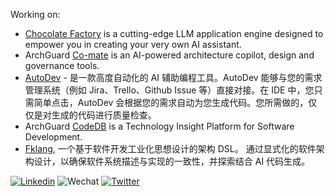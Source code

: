 Working on:

- [Chocolate Factory](https://github.com/unit-mesh/chocolate-factory) is a cutting-edge LLM application engine designed to empower you in creating your very own AI assistant. 
- ArchGuard [Co-mate](https://github.com/archguard/co-mate) is an AI-powered architecture copilot, design and governance tools.
- [AutoDev](https://github.com/unit-mesh/auto-dev) - 是一款高度自动化的 AI 辅助编程工具。AutoDev 能够与您的需求管理系统（例如 Jira、Trello、Github Issue 等）直接对接。在 IDE 中，您只需简单点击，AutoDev 会根据您的需求自动为您生成代码。您所需做的，仅仅是对生成的代码进行质量检查。
- ArchGuard [CodeDB](https://github.com/archguard/codedb-poc) is a Technology Insight Platform for Software Development.
- [Fklang](https://github.com/feakin/fklang), 一个基于软件开发工业化思想设计的架构 DSL。 通过显式化的软件架构设计，以确保软件系统描述与实现的一致性，并探索结合 AI 代码生成。

[![Linkedin](https://img.shields.io/badge/-LinkedIn-blue?style=flat&logo=Linkedin&logoColor=white)](https://www.linkedin.com/in/phodal/)
![Wechat](https://img.shields.io/badge/-phodal02-green?style=flat&logo=Wechat&logoColor=white)
[![Twitter](https://img.shields.io/badge/-Twitter-blue?style=flat&logo=Twitter&logoColor=white)](https://twitter.com/phodal_huang)

